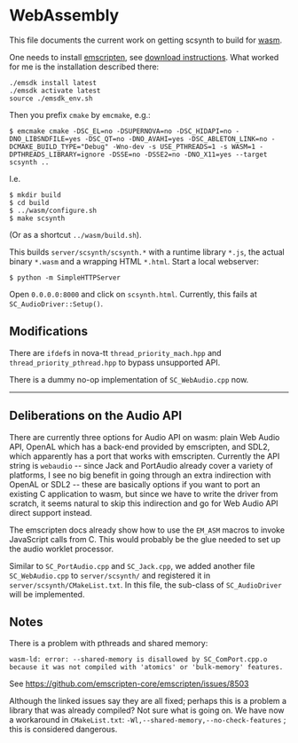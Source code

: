 # WebAssembly

This file documents the current work on getting scsynth to build for [wasm](https://webassembly.org/).

One needs to install [emscripten](https://emscripten.org), see [download instructions](https://emscripten.org/docs/getting_started/downloads.html).
What worked for me is the installation described there:

    ./emsdk install latest
    ./emsdk activate latest
    source ./emsdk_env.sh

Then you prefix `cmake` by `emcmake`, e.g.:

    $ emcmake cmake -DSC_EL=no -DSUPERNOVA=no -DSC_HIDAPI=no -DNO_LIBSNDFILE=yes -DSC_QT=no -DNO_AVAHI=yes -DSC_ABLETON_LINK=no -DCMAKE_BUILD_TYPE="Debug" -Wno-dev -s USE_PTHREADS=1 -s WASM=1 -DPTHREADS_LIBRARY=ignore -DSSE=no -DSSE2=no -DNO_X11=yes --target scsynth ..

I.e.

    $ mkdir build
    $ cd build
    $ ../wasm/configure.sh
    $ make scsynth

(Or as a shortcut `../wasm/build.sh`).

This builds `server/scsynth/scsynth.*` with a runtime library `*.js`, the actual binary `*.wasm` and a wrapping HTML `*.html`. Start a local webserver:

    $ python -m SimpleHTTPServer

Open `0.0.0.0:8000` and click on `scsynth.html`. Currently, this fails at `SC_AudioDriver::Setup()`.

## Modifications

There are `ifdef`s in nova-tt `thread_priority_mach.hpp` and `thread_priority_pthread.hpp` to bypass unsupported API.

There is a dummy no-op implementation of `SC_WebAudio.cpp` now.

-----

## Deliberations on the Audio API

There are currently three options for Audio API on wasm: plain Web Audio API, OpenAL which has a back-end provided by emscripten, and SDL2, which apparently has a port that works with emscripten.
Currently the API string is `webaudio` -- since Jack and PortAudio already cover a variety of platforms, I see
no big benefit in going through an extra indirection with OpenAL or SDL2 -- these are basically options if you want to port an existing C application to wasm, but since we have to write the
driver from scratch, it seems natural to skip this indirection and go for Web Audio API direct support instead.

The emscripten docs already show how to use the `EM_ASM` macros to invoke JavaScript calls from C. This would probably be the glue needed to set up the audio worklet processor.

Similar to `SC_PortAudio.cpp` and `SC_Jack.cpp`, we added another file `SC_WebAudio.cpp` to `server/scsynth/` and registered it in `server/scsynth/CMakeList.txt`.
In this file, the sub-class of `SC_AudioDriver` will be implemented.

## Notes

There is a problem with pthreads and shared memory:

```
wasm-ld: error: --shared-memory is disallowed by SC_ComPort.cpp.o because it was not compiled with 'atomics' or 'bulk-memory' features.
```

See https://github.com/emscripten-core/emscripten/issues/8503

Although the linked issues say they are all fixed; perhaps this is a problem a library that was already compiled? Not sure what is going on.
We have now a workaround in `CMakeList.txt`: `-Wl,--shared-memory,--no-check-features` ; this is considered dangerous.


